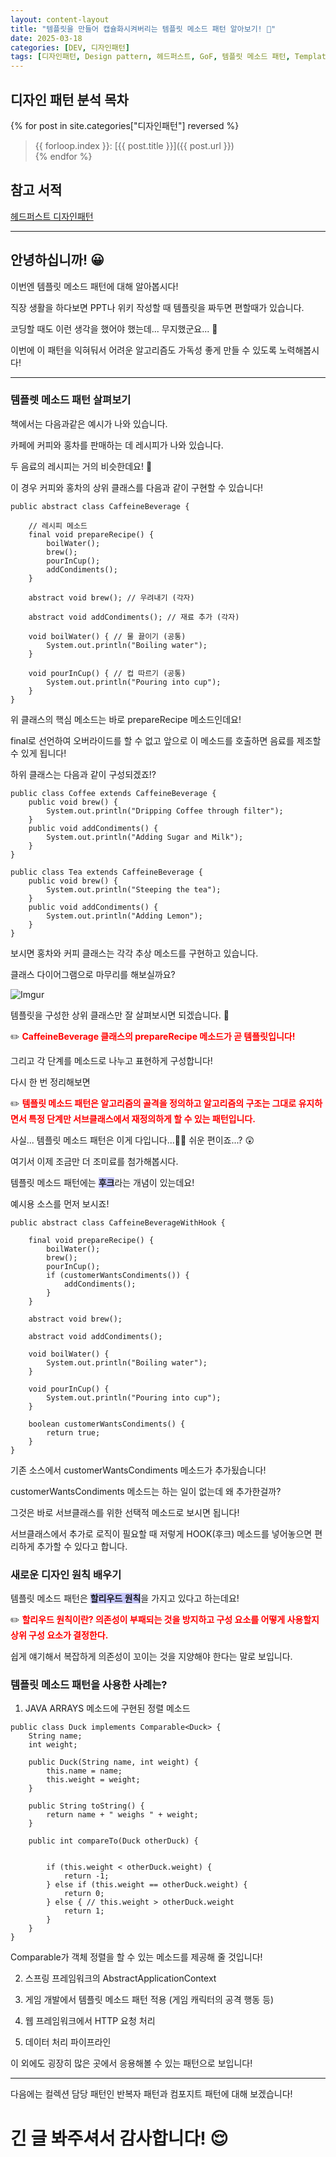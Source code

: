 ```yaml
---
layout: content-layout
title: "템플릿을 만들어 캡슐화시켜버리는 템플릿 메소드 패턴 알아보기! 📔"
date: 2025-03-18
categories: [DEV, 디자인패턴]
tags: [디자인패턴, Design pattern, 헤드퍼스트, GoF, 템플릿 메소드 패턴, Template Method Pattern]
---
```


## 디자인 패턴 분석 목차

{% for post in site.categories["디자인패턴"] reversed %}
> {{ forloop.index }}: [{{ post.title }}]({{ post.url }})    
{% endfor %}

## 참고 서적

[헤드퍼스트 디자인패턴](https://product.kyobobook.co.kr/detail/S000001810483)

---

## 안녕하십니까! 😀

이번엔 템플릿 메소드 패턴에 대해 알아봅시다!

직장 생활을 하다보면 PPT나 위키 작성할 때 템플릿을 짜두면 편할때가 있습니다.

코딩할 때도 이런 생각을 했어야 했는데... 무지했군요... 🫥

이번에 이 패턴을 익혀둬서 어려운 알고리즘도 가독성 좋게 만들 수 있도록 노력해봅시다!

---

###  템플렛 메소드 패턴 살펴보기

책에서는 다음과같은 예시가 나와 있습니다.

카페에 커피와 홍차를 판매하는 데 레시피가 나와 있습니다.

두 음료의 레시피는 거의 비슷한데요! 🤔

이 경우 커피와 홍차의 상위 클래스를 다음과 같이 구현할 수 있습니다!

```
public abstract class CaffeineBeverage {
  
    // 레시피 메소드
	final void prepareRecipe() {
		boilWater();
		brew();
		pourInCup();
		addCondiments();
	}
 
	abstract void brew(); // 우려내기 (각자)
  
	abstract void addCondiments(); // 재료 추가 (각자)
 
	void boilWater() { // 물 끓이기 (공통)
		System.out.println("Boiling water");
	}
  
	void pourInCup() { // 컵 따르기 (공통)
		System.out.println("Pouring into cup");
	}
}
```

위 클래스의 핵심 메소드는 바로 prepareRecipe 메소드인데요!

final로 선언하여 오버라이드를 할 수 없고 앞으로 이 메소드를 호출하면 음료를 제조할 수 있게 됩니다!

하위 클래스는 다음과 같이 구성되겠죠!?

```
public class Coffee extends CaffeineBeverage {
	public void brew() {
		System.out.println("Dripping Coffee through filter");
	}
	public void addCondiments() {
		System.out.println("Adding Sugar and Milk");
	}
}
```

```
public class Tea extends CaffeineBeverage {
	public void brew() {
		System.out.println("Steeping the tea");
	}
	public void addCondiments() {
		System.out.println("Adding Lemon");
	}
}
```

보시면 홍차와 커피 클래스는 각각 추상 메소드를 구현하고 있습니다.

클래스 다이어그램으로 마무리를 해보실까요?

![Imgur](https://i.imgur.com/fnKFdu7.png)

템플릿을 구성한 상위 클래스만 잘 살펴보시면 되겠습니다. 🥴

✏️ <span style="color: red;">**CaffeineBeverage 클래스의 prepareRecipe 메소드가 곧 템플릿입니다!**</span>

그리고 각 단계를 메소드로 나누고 표현하게 구성합니다!

다시 한 번 정리해보면

✏️ <span style="color: red;">**템플릿 메소드 패턴은 알고리즘의 골격을 정의하고 알고리즘의 구조는 그대로 유지하면서 특정 단계만 서브클래스에서 재정의하게 할 수 있는 패턴입니다.**</span>

사실... 템플릿 메소드 패턴은 이게 다입니다...😮‍💨 쉬운 편이죠...? 😲

여기서 이제 조금만 더 조미료를 첨가해봅시다.

템플릿 메소드 패턴에는 <span style="background-color:rgb(200, 200, 255);">**후크**</span>라는 개념이 있는데요!

예시용 소스를 먼저 보시죠!

```
public abstract class CaffeineBeverageWithHook {
 
	final void prepareRecipe() {
		boilWater();
		brew();
		pourInCup();
		if (customerWantsCondiments()) {
			addCondiments();
		}
	}
 
	abstract void brew();
 
	abstract void addCondiments();
 
	void boilWater() {
		System.out.println("Boiling water");
	}
 
	void pourInCup() {
		System.out.println("Pouring into cup");
	}
 
	boolean customerWantsCondiments() {
		return true;
	}
}
```

기존 소스에서 customerWantsCondiments 메소드가 추가됬습니다!

customerWantsCondiments 메소드는 하는 일이 없는데 왜 추가한걸까?

그것은 바로 서브클래스를 위한 선택적 메소드로 보시면 됩니다!

서브클래스에서 추가로 로직이 필요할 때 저렇게 HOOK(후크) 메소드를 넣어놓으면 편리하게 추가할 수 있다고 합니다.

###  새로운 디자인 원칙 배우기

템플릿 메소드 패턴은 <span style="background-color:rgb(200, 200, 255);">**할리우드 원칙**</span>을 가지고 있다고 하는데요!

✏️ <span style="color: red;">**할리우드 원칙이란? 의존성이 부패되는 것을 방지하고 구성 요소를 어떻게 사용할지 상위 구성 요소가 결정한다.**</span>

쉽게 얘기해서 복잡하게 의존성이 꼬이는 것을 지양해야 한다는 말로 보입니다.

###  템플릿 메소드 패턴을 사용한 사례는?

1. JAVA ARRAYS 메소드에 구현된 정렬 메소드 
```
public class Duck implements Comparable<Duck> {
	String name;
	int weight;
  
	public Duck(String name, int weight) {
		this.name = name;
		this.weight = weight;
	}
 
	public String toString() {
		return name + " weighs " + weight;
	}
  
	public int compareTo(Duck otherDuck) {
 
  
		if (this.weight < otherDuck.weight) {
			return -1;
		} else if (this.weight == otherDuck.weight) {
			return 0;
		} else { // this.weight > otherDuck.weight
			return 1;
		}
	}
}
```
Comparable가 객체 정렬을 할 수 있는 메소드를 제공해 줄 것입니다!

2. 스프링 프레임워크의 AbstractApplicationContext

3. 게임 개발에서 템플릿 메소드 패턴 적용 (게임 캐릭터의 공격 행동 등)

4. 웹 프레임워크에서 HTTP 요청 처리

5. 데이터 처리 파이프라인

이 외에도 굉장히 많은 곳에서 응용해볼 수 있는 패턴으로 보입니다!


---

다음에는 컬렉션 담당 패턴인 반복자 패턴과 컴포지트 패턴에 대해 보겠습니다!

# 긴 글 봐주셔서 감사합니다! 😌